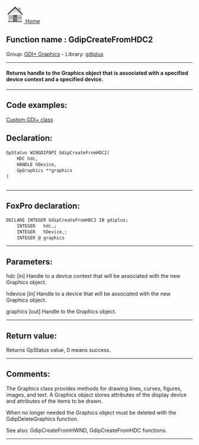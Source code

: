 [<img src="../../images/home.png"> Home ](https://github.com/VFPX/Win32API)  

## Function name : GdipCreateFromHDC2
Group: [GDI+ Graphics](../../functions_group.md#GDIplus_Graphics)  -  Library: [gdiplus](../../Libraries.md#gdiplus)  
***  


#### Returns handle to the Graphics object that is associated with a specified device context and a specified device.


***  


## Code examples:
[Custom GDI+ class](../../samples/sample_450.md)  

## Declaration:
```foxpro  
GpStatus WINGDIPAPI GdipCreateFromHDC2(
    HDC hdc,
    HANDLE hDevice,
    GpGraphics **graphics
)
  
```  
***  


## FoxPro declaration:
```foxpro  
DECLARE INTEGER GdipCreateFromHDC2 IN gdiplus;
	INTEGER   hdc,;
	INTEGER   hDevice,;
	INTEGER @ graphics  
```  
***  


## Parameters:
hdc
[in] Handle to a device context that will be associated with the new Graphics object.

hdevice
[in] Handle to a device that will be associated with the new Graphics object. 

graphics
[out] Handle to the Graphics object.  
***  


## Return value:
Returns GpStatus value, 0 means success.  
***  


## Comments:
The Graphics class provides methods for drawing lines, curves, figures, images, and text. A Graphics object stores attributes of the display device and attributes of the items to be drawn.  
  
When no longer needed the Graphics object must be deleted with the GdipDeleteGraphics function.  
  
See also: GdipCreateFromHWND, GdipCreateFromHDC functions.  
  
***  

